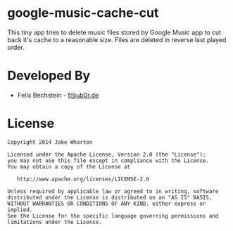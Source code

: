 google-music-cache-cut
======================

This tiny app tries to delete music files stored by Google Music app to cut back it's cache to a reasonable size.
Files are deleted in reverse last played order.

Developed By
============

* Felix Bechstein - <f@ub0r.de>

License
=======

    Copyright 2014 Jake Wharton

    Licensed under the Apache License, Version 2.0 (the "License");
    you may not use this file except in compliance with the License.
    You may obtain a copy of the License at

       http://www.apache.org/licenses/LICENSE-2.0

    Unless required by applicable law or agreed to in writing, software
    distributed under the License is distributed on an "AS IS" BASIS,
    WITHOUT WARRANTIES OR CONDITIONS OF ANY KIND, either express or implied.
    See the License for the specific language governing permissions and
    limitations under the License.
